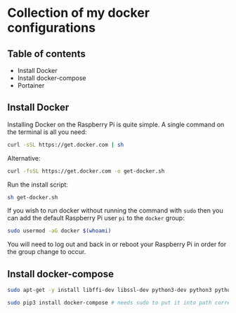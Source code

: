 # Collection of my docker configurations

## Table of contents
* Install Docker
* Install docker-compose
* Portainer

## Install Docker
Installing Docker on the Raspberry Pi is quite simple. A single command on the terminal is all you need:

```bash
curl -sSL https://get.docker.com | sh
```

Alternative:

```bash
curl -fsSL https://get.docker.com -o get-docker.sh
```

Run the install script:

```bash
sh get-docker.sh
```

If you wish to run docker without running the command with `sudo` then you can add the default Raspberry Pi user `pi` to the `docker` group:

```bash
sudo usermod -aG docker $(whoami)
```

You will need to log out and back in or reboot your Raspberry Pi in order for the group change to occur.

## Install docker-compose

```bash
sudo apt-get -y install libffi-dev libssl-dev python3-dev python3 python3-pip
```

```bash
sudo pip3 install docker-compose # needs sudo to put it into path correctly
```